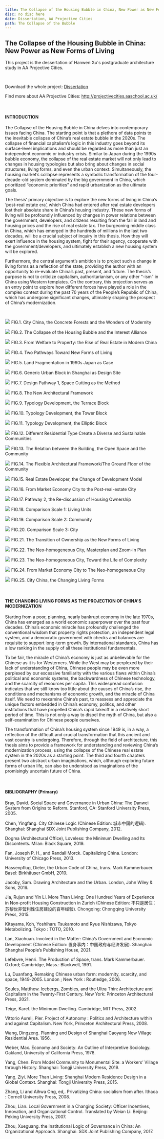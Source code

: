 ```yaml
---
title: The Collapse of the Housing Bubble in China, New Power as New Forms of Living
disc: no disc here
date: Dissertation, AA Projective Cities
path: The Collapse of the Bubble
---
```

<special>
</special>

## The Collapse of the Housing Bubble in China: New Power as New Forms of Living

This project is the dessertation of Hanwen Xu's postgraduate architecture study in AA Projective Cities. 

</br>

Download the whole project:
[Dissertation](https://drive.google.com/file/d/190SeTw38nG7gQMMasnnVdp_bVpJuGh-h/view?usp=drive_link)
 
Find more about AA Projective Cities:
 http://projectivecities.aaschool.ac.uk/

</br>

#### INTRODUCTION

The Collapse of the Housing Bubble in China delves into contemporary issues facing China. The starting point is that a plethora of data points to the inevitable collapse of China’s real estate bubble in the 2020s. The collapse of financial capitalism’s logic in this industry goes beyond its surface-level implications and should be regarded as more than just an independent economic or industry crisis. Similar to Japan during the 1990s bubble economy, the collapse of the real estate market will not only lead to changes in housing typologies but also bring about changes in social structures, living forms, and even the urban context. Simultaneously, the housing market’s collapse represents a symbolic transformation of the four-decade-old system dominated by the big government in China, which prioritized “economic priorities” and rapid urbanization as the ultimate goals.

The thesis’ primary objective is to explore the new forms of living in China’s ‘post-real estate era’, which China had entered after real estate developers lost their absolute share in China’s housing industry. These new forms of living will be profoundly influenced by changes in power relations between the government, developers, and citizens resulting from the fall in land and housing prices and the rise of real estate tax. The burgeoning middle class in China, which has emerged in the hundreds of millions in the last two decades, will be a crucial subject of inquiry in this thesis. How they will exert influence in the housing system, fight for their agency, cooperate with the government/developers, and ultimately establish a new housing system will be explored.

Furthermore, the central argument’s ambition is to project such a change in living forms as a reflection of the state, providing the author with an opportunity to re-evaluate China’s past, present, and future. The thesis’s purpose is not to criticize capitalism, authoritarianism, or any other “-ism” in China using Western templates. On the contrary, this projection serves as an entry point to explore how different forces have played a role in the complex context during the past 70 years of the People’s Republic of China, which has undergone significant changes, ultimately shaping the prospect of China’s modernization.

</br>

<p id= "it">
<img src="../images/articles/design_03/01.jpg">
 FIG.1. City China, the Concrete Forests and the Wonders of Modernity
</p>

<p id= "it">
<img src="../images/articles/design_03/02.jpg">
 FIG.2. The Collapse of the Housing Bubble and the Interest Alliance
</p>

<p id= "it">
<img src="../images/articles/design_03/03.jpg">
 FIG.3. From Welfare to Property: the Rise of Real Estate in Modern China
</p>

<p id= "it">
<img src="../images/articles/design_03/04.jpg">
 FIG.4. Two Pathways Toward New Forms of Living
</p>

<p id= "it">
<img src="../images/articles/design_03/05.jpg">
 FIG.5. Land Fragmentation in 1990s Japan as Case
</p>

<p id= "it">
<img src="../images/articles/design_03/06.jpg">
 FIG.6. Generic Urban Block in Shanghai as Design Site
</p>

<p id= "it">
<img src="../images/articles/design_03/07.jpg">
 FIG.7. Design Pathway 1, Space Cutting as the Method
</p>

<p id= "it">
<img src="../images/articles/design_03/08.jpg">
 FIG.8. The New Architectural Framework
</p>

<p id= "it">
<img src="../images/articles/design_03/09.jpg">
 FIG.9. Typology Development, the Terrace Block
</p>

<p id= "it">
<img src="../images/articles/design_03/10.jpg">
 FIG.10. Typology Development, the Tower Block
</p>

<p id= "it">
<img src="../images/articles/design_03/11.jpg">
 FIG.11. Typology Development, the Elliptic Block
</p>

<p id= "it">
<img src="../images/articles/design_03/12.jpg">
 FIG.12. Different Residential Type Create a Diverse and Sustainable Communities
</p>

<p id= "it">
<img src="../images/articles/design_03/13.jpg">
 FIG.13. The Relation between the Building, the Open Space and the Community
</p>

<p id= "it">
<img src="../images/articles/design_03/14.jpg">
 FIG.14. The Flexible Architectural Framework/The Ground Floor of the Community
</p>

<p id= "it">
<img src="../images/articles/design_03/15.jpg">
 FIG.15. Real Estate Developer, the Change of Development Model
</p>

<p id= "it">
<img src="../images/articles/design_03/16.jpg">
 FIG.16. From Market Economy City to the Post-real-estate City
</p>

<p id= "it">
<img src="../images/articles/design_03/17.jpg">
 FIG.17. Pathway 2, the Re-discussion of Housing Ownership
</p>

<p id= "it">
<img src="../images/articles/design_03/18.jpg">
 FIG.18. Comparison Scale 1: Living Units
</p>

<p id= "it">
<img src="../images/articles/design_03/19.jpg">
 FIG.19. Comparison Scale 2: Community
</p>

<p id= "it">
<img src="../images/articles/design_03/20.jpg">
 FIG.20. Comparison Scale 3: City
</p>

<p id= "it">
<img src="../images/articles/design_03/21.jpg">
 FIG.21. The Transition of Ownership as the New Forms of Living
</p>

<p id= "it">
<img src="../images/articles/design_03/22.jpg">
 FIG.22. The Neo-homogeneous City, Masterplan and Zoom-in Plan
</p>

<p id= "it">
<img src="../images/articles/design_03/23.jpg">
 FIG.23. The Neo-homogeneous City, Toward the Life of Complexity
</p>

<p id= "it">
<img src="../images/articles/design_03/24.jpg">
 FIG.24. From Market Economy City to The Neo-homogeneous City
</p>

<p id= "it">
<img src="../images/articles/design_03/25.jpg">
 FIG.25. City China, the Changing Living Forms
</p>

</br>

#### THE CHANGING LIVING FORMS AS THE PROJECTION OF CHINA'S MODERNIZATION

Starting from a poor, planning, nearly bankrupt economy in the late 1970s, China has emerged as a world economic superpower over the past four decades. China’s economic miracle has profoundly challenged the conventional wisdom that property rights protection, an independent legal system, and a democratic government with checks and balances are requisite to support long-term growth. By international standards, China has a low ranking in the supply of all these institutional fundamentals.  

To be fair, the miracle of China’s economy is just as unbelievable for the Chinese as it is for Westerners. While the West may be perplexed by their lack of understanding of China, Chinese people may be even more perplexed by our excessive familiarity with the various flaws within China’s political and economic systems, the backwardness of Chinese technology, and the scarcity of resources per capita. This widespread confusion indicates that we still know too little about the causes of China’s rise, the conditions and mechanisms of economic growth, and the miracle of China itself. We need to reexamine China’s past, to reassess and appreciate the unique factors embedded in China’s economy, politics, and other institutions that have propelled China’s rapid takeoff in a relatively short period of time. This is not only a way to dispel the myth of China, but also a self-examination for Chinese people ourselves.

The transformation of China’s housing system since 1949 is, in a way, a reflection of the difficult and crucial transformation that this ancient and vast country is undergoing. Therefore, through the field of architecture, this thesis aims to provide a framework for understanding and reviewing China’s modernization process, using the collapse of the Chinese real estate system in the 2020s as a starting point. The third and fourth chapters present two abstract urban imaginations, which, although exploring future forms of urban life, can also be understood as imaginations of the promisingly uncertain future of China.

</br>

#### BIBLIOGRAPHY (Primary)

Bray, David. Social Space and Governance in Urban China: The Danwei System from Origins to Reform. Stanford, CA: Stanford University Press, 2005.

Chen, Yingfang. City Chinese Logic (Chinese Edition: 城市中国的逻辑). Shanghai: Shanghai SDX Joint Publishing Company, 2012.

Dogma (Architectural Office), Loveless: the Minimum Dwelling and Its Discontents. Milan: Black Square, 2019.

Fan, Joseph P. H., and Randall Morck. Capitalizing China. London: University of Chicago Press, 2013.

Hassenpflug, Dieter, the Urban Code of China, trans. Mark Kammerbauer. Basel: Birkhäuser GmbH, 2010.

Jacoby, Sam. Drawing Architecture and the Urban. London, John Wiley & Sons, 2016.

Jia, Rujun and Yin Li. More Than Living: One Hundred Years of Experience in Non-profit Housing Construction in Zurich (Chinese Edition: 不只是居住：苏黎世非营利性住房建设的百年经验). Chongqing: Chongqing University Press, 2015.

Kitayama, Koh, Yoshiharu Tsukamoto and Ryue Nishizawa, Tokyo Metabolizing. Tokyo : TOTO, 2010.

Lan, Xiaohuan. Involved in the Matter: China’s Government and Economic Development (Chinese Edition: 置身事内：中国政府与经济发展). Shanghai: Shanghai People’s Publishing House, 2021.

Lefebvre, Henri. The Production of Space, trans. Mark Kammerbauer. Oxford; Cambridge, Mass.: Blackwell, 1991.

Lu, Duanfang. Remaking Chinese urban form: modernity, scarcity, and space, 1949-2005. London ; New York : Routledge, 2006.

Soules, Matthew. Icebergs, Zombies, and the Ultra Thin: Architecture and Capitalism in the Twenty-First Century. New York: Princeton Architectural Press, 2021.

Teige, Karel. the Minimum Dwelling. Cambridge, MIT Press, 2002.

Vittorio Aureli, Pier. Project of Autonomy : Politics and Architecture within and against Capitalism. New York, Princeton Architectural Press, 2008.

Wang, Dingzeng. Planning and Design of Shanghai Caoyang New Village Residential Area. 1956.

Weber, Max. Economy and Society: An Outline of Interpretive Sociology. Oakland, University of California Press, 1978.

Yang, Chen. From Model Community to Monumental Site: a Workers’ Village through History. Shanghai: Tongji University Press, 2019.

Yang, Ziyi. More Than Living: Shanghai Modern Residence Design in a Global Context. Shanghai: Tongji University Press, 2015.

Zhang, Li and Aihwa Ong, ed,. Privatizing China: socialism from after. Ithaca : Cornell University Press, 2008.

Zhou, Lian. Local Government in a Changing Society: Officer Incentives, Innovation, and Organizational Control. Translated by Weian Li. Beijing: Peking University Press, 2007.

Zhou, Xueguang. the Institutional Logic of Governance in China: An Organizational Approach. Shanghai: SDX Joint Publishing Company, 2017.